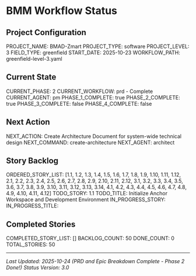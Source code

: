 # BMM Workflow Status

## Project Configuration

PROJECT_NAME: BMAD-Zmart
PROJECT_TYPE: software
PROJECT_LEVEL: 3
FIELD_TYPE: greenfield
START_DATE: 2025-10-23
WORKFLOW_PATH: greenfield-level-3.yaml

## Current State

CURRENT_PHASE: 2
CURRENT_WORKFLOW: prd - Complete
CURRENT_AGENT: pm
PHASE_1_COMPLETE: true
PHASE_2_COMPLETE: true
PHASE_3_COMPLETE: false
PHASE_4_COMPLETE: false

## Next Action

NEXT_ACTION: Create Architecture Document for system-wide technical design
NEXT_COMMAND: create-architecture
NEXT_AGENT: architect

## Story Backlog

ORDERED_STORY_LIST: [1.1, 1.2, 1.3, 1.4, 1.5, 1.6, 1.7, 1.8, 1.9, 1.10, 1.11, 1.12, 2.1, 2.2, 2.3, 2.4, 2.5, 2.6, 2.7, 2.8, 2.9, 2.10, 2.11, 2.12, 3.1, 3.2, 3.3, 3.4, 3.5, 3.6, 3.7, 3.8, 3.9, 3.10, 3.11, 3.12, 3.13, 3.14, 4.1, 4.2, 4.3, 4.4, 4.5, 4.6, 4.7, 4.8, 4.9, 4.10, 4.11, 4.12]
TODO_STORY: 1.1
TODO_TITLE: Initialize Anchor Workspace and Development Environment
IN_PROGRESS_STORY:
IN_PROGRESS_TITLE:

## Completed Stories

COMPLETED_STORY_LIST: []
BACKLOG_COUNT: 50
DONE_COUNT: 0
TOTAL_STORIES: 50

---

_Last Updated: 2025-10-24 (PRD and Epic Breakdown Complete - Phase 2 Done!)_
_Status Version: 3.0_
